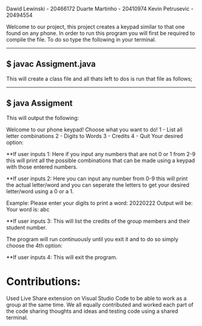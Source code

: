 Dawid Lewinski -   20466172
Duarte Martinho - 20410974
Kevin Petrusevic -  20494554

Welcome to our project, this project creates a keypad similar to that one found
on any phone.
In order to run this program you will first be required to compile the file. To do so type the following in your terminal.

----------------------------------------------------------------
$ javac Assigment.java
----------------------------------------------------------------

This will create a class file and all thats left to dos is run that file as follows;

----------------------------------------------------------------
$ java Assigment
----------------------------------------------------------------

This will output the following:

Welcome to our phone keypad!
Choose what you want to do!
1 - List all letter combinations
2 - Digits to Words
3 - Credits
4 - Quit
Your desired option: 

**If user inputs 1:
Here if you input any numbers that are not 0 or 1 from 2-9 this will print all the possible combinations that can be made using a keypad with those entered numbers.

**If user inputs 2:
Here you can input any number from 0-9 this will print the actual letter/word and you can seperate the letters to get your desired letter/word using a 0 or a 1.

Example:
Please enter your digits to print a word: 20220222
Output will be:
Your word is: abc

**If user inputs 3:
This will list the credits of the group members and their student number.

The program will run continuously until you exit it and to do so simply choose the 4th option:

**If user inputs 4:
This will exit the program.

Contributions:
======================================
Used Live Share extension on Visual Studio Code to be able to work as a group at the same time. We all equally contributed and worked each part of the code sharing thoughts and ideas and testing code using a shared terminal.